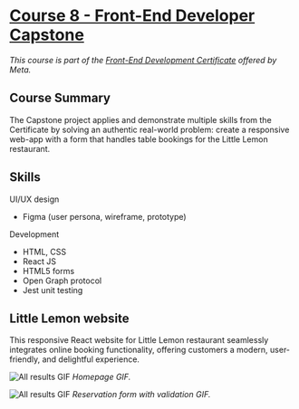 # [Course 8 - Front-End Developer Capstone](https://www.coursera.org/learn/meta-front-end-developer-capstone?specialization=meta-front-end-developer)

_This course is part of the [Front-End Development Certificate](https://www.coursera.org/professional-certificates/meta-front-end-developer) offered by Meta._

## Course Summary

The Capstone project applies and demonstrate multiple skills from the Certificate by solving an authentic real-world problem: create a responsive web-app with a form that handles table bookings for the Little Lemon restaurant.

## Skills

UI/UX design

- Figma (user persona, wireframe, prototype)

Development

- HTML, CSS
- React JS
- HTML5 forms
- Open Graph protocol
- Jest unit testing

## Little Lemon website

This responsive React website for Little Lemon restaurant seamlessly integrates online booking functionality, offering customers a modern, user-friendly, and delightful experience.

![All results GIF](./results/homepage.gif)
_Homepage GIF._

![All results GIF](./results/booking.gif)
_Reservation form with validation GIF._
